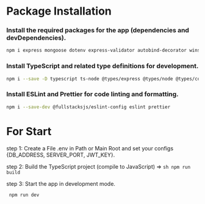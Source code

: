 # Package Installation
### Install the required packages for the app (dependencies and devDependencies).

```sh
npm i express mongoose dotenv express-validator autobind-decorator winston cors helmet express-rate-limit
```

### Install TypeScript and related type definitions for development.
```sh
npm i --save -D typescript ts-node @types/express @types/node @types/cors
```

### Install ESLint and Prettier for code linting and formatting.

```sh
npm i --save-dev @fullstacksjs/eslint-config eslint prettier
```


# For Start

step 1:
     Create a File .env in Path or Main Root and set your configs {DB_ADDRESS, SERVER_PORT, JWT_KEY}.

step 2: Build the TypeScript project (compile to JavaScript) =>
    ```sh
     npm run build
     ```

step 3: Start the app in development mode.
 ```sh
  npm run dev
  ```
